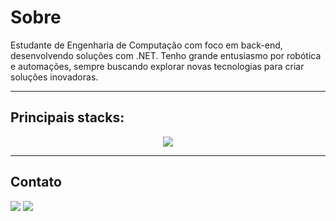 # Sobre

Estudante de Engenharia de Computação com foco em back-end, desenvolvendo soluções com .NET. Tenho grande entusiasmo por robótica e automações, sempre buscando explorar novas tecnologias para criar soluções inovadoras. 

---

## Principais stacks:

<p align="center">
  <a href="https://skillicons.dev">
    <img src="https://skillicons.dev/icons?i=dotnet,cs,python,angular,ts,js,html,css,c,mysql,git" />
  </a>
</p>
          
---

## Contato

<div>
  <a href="https://www.linkedin.com/in/rafael-nascimento-262530264" target="_blank"><img src="https://img.shields.io/badge/-LinkedIn-%230077B5?style=for-the-badge&logo=linkedin&logoColor=white" target="_blank"></a> 
  <a href="mailto:rafaelcarmo749@gmail.com"><img src="https://img.shields.io/badge/-Gmail-%23333?style=for-the-badge&logo=gmail&logoColor=white" target="_blank"></a>
</div>
